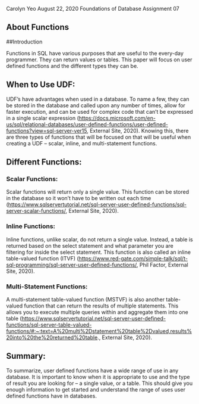 Carolyn Yeo
August 22, 2020
Foundations of Database
Assignment 07

About Functions
----------------


##Introduction

Functions in SQL have various purposes that are useful to the every-day programmer. 
They can return values or tables. This paper will focus on user defined functions and the different types they can be.

## When to Use UDF:
UDF’s have advantages when used in a database. To name a few, they can be stored in the database and called upon any number of times, allow for faster execution, and can be used for complex code that can’t be expressed in a single scalar expression (https://docs.microsoft.com/en-us/sql/relational-databases/user-defined-functions/user-defined-functions?view=sql-server-ver15, External Site, 2020). Knowing this, there are three types of functions that will be focused on that will be useful when creating a UDF – scalar, inline, and multi-statement functions.

## Different Functions:

### Scalar Functions:
Scalar functions will return only a single value. This function can be stored in the database so it won’t have to be written out each time (https://www.sqlservertutorial.net/sql-server-user-defined-functions/sql-server-scalar-functions/, External Site, 2020). 

### Inline Functions:
Inline functions, unlike scalar, do not return a single value. Instead, a table is returned based on the select statement and what parameter you are filtering for inside the select statement. This function is also called an inline table-valued function (ITVF) (https://www.red-gate.com/simple-talk/sql/t-sql-programming/sql-server-user-defined-functions/, Phil Factor, External Site, 2020).

### Multi-Statement Functions:
A multi-statement table-valued function (MSTVF) is also another table-valued function that can return the results of multiple statements. This allows you to execute multiple queries within and aggregate them into one table (https://www.sqlservertutorial.net/sql-server-user-defined-functions/sql-server-table-valued-functions/#:~:text=A%20multi%2Dstatement%20table%2Dvalued,results%20into%20the%20returned%20table., External Site, 2020).

## Summary:
To summarize, user defined functions have a wide range of use in any database. It is important to know when it is appropriate to use and the type of result you are looking for – a single value, or a table. This should give you enough information to get started and understand the range of uses user defined functions have in databases.
